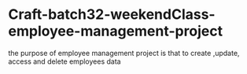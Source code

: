 # Craft-batch32-weekendClass-employee-management-project
the purpose of employee management project is that to create ,update, access and delete employees data
